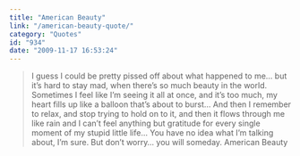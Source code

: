```yaml
---
title: "American Beauty"
link: "/american-beauty-quote/"
category: "Quotes"
id: "934"
date: "2009-11-17 16:53:24"
---
```


> I guess I could be pretty pissed off about what happened to me&#8230; but it&#8217;s hard to stay mad, when
> there&#8217;s so much beauty in the world. Sometimes I feel like I&#8217;m seeing it all at once, and it&#8217;s too
> much, my heart fills up like a balloon that&#8217;s about to burst&#8230; And then I remember to relax, and stop
> trying to hold on to it, and then it flows through me like rain and I can&#8217;t feel anything but gratitude for
> every single moment of my stupid little life&#8230; You have no idea what I&#8217;m talking about, I&#8217;m sure. But
> don&#8217;t worry&#8230; you will someday. American Beauty

